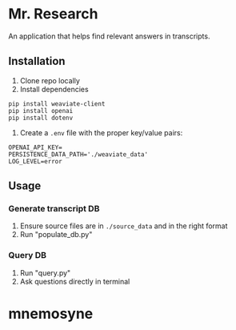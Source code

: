 # Mr. Research

An application that helps find relevant answers in transcripts.

## Installation

1. Clone repo locally
1. Install dependencies

```
pip install weaviate-client
pip install openai
pip install dotenv
```

1. Create a `.env` file with the proper key/value pairs:

```
OPENAI_API_KEY=
PERSISTENCE_DATA_PATH='./weaviate_data'
LOG_LEVEL=error
```

## Usage

### Generate transcript DB

1. Ensure source files are in `./source_data` and in the right format
2. Run "populate_db.py"

### Query DB

1. Run "query.py"
2. Ask questions directly in terminal
# mnemosyne
